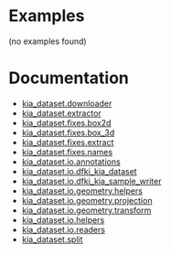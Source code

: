 
# Examples

(no examples found)

# Documentation

* [kia_dataset.downloader
](kia_dataset/downloader.md)
* [kia_dataset.extractor
](kia_dataset/extractor.md)
* [kia_dataset.fixes.box2d
](kia_dataset/fixes/box_2d.md)
* [kia_dataset.fixes.box_3d
](kia_dataset/fixes/box_3d.md)
* [kia_dataset.fixes.extract
](kia_dataset/fixes/extract.md)
* [kia_dataset.fixes.names
](kia_dataset/fixes/names.md)
* [kia_dataset.io.annotations
](kia_dataset/io/annotations.md)
* [kia_dataset.io.dfki_kia_dataset
](kia_dataset/io/dfki_kia_dataset.md)
* [kia_dataset.io.dfki_kia_sample_writer
](kia_dataset/io/dfki_kia_sample_writer.md)
* [kia_dataset.io.geometry.helpers
](kia_dataset/io/geometry/helpers.md)
* [kia_dataset.io.geometry.projection
](kia_dataset/io/geometry/projection.md)
* [kia_dataset.io.geometry.transform
](kia_dataset/io/geometry/transform.md)
* [kia_dataset.io.helpers
](kia_dataset/io/helpers.md)
* [kia_dataset.io.readers
](kia_dataset/io/readers.md)
* [kia_dataset.split
](kia_dataset/split.md)


